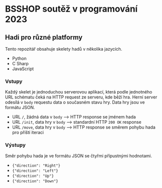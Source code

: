 # BSSHOP soutěž v programování 2023

## Hadi pro různé platformy

Tento repozitář obsahuje skelety hadů v několika jazycích.
- Python
- C Sharp
- JavaScript

### Vstupy
Každý skelet je jednoduchou serverovou aplikací, která podle jednotného URL schématu čeká na HTTP request ze serveru, kde běží hra. Herní server odesílá v `body` requestu data o současném stavu hry. Data hry jsou ve formátu JSON.
- URL `/`, žádná data v `body` --> HTTP response se jménem hada
- URL `/init`, data hry v `body` --> standardní HTTP `200 OK` response
- URL `/move`, data hry v `body` --> HTTP response se směrem pohybu hada pro příští iteraci

### Výstupy
Směr pohybu hada je ve formátu JSON se čtyřmi přípustnými hodnotami.
- ``` {"direction": "Right"} ```
- ``` {"direction": "Left"} ```
- ``` {"direction": "Up"} ```
- ``` {"direction": "Down"} ```
